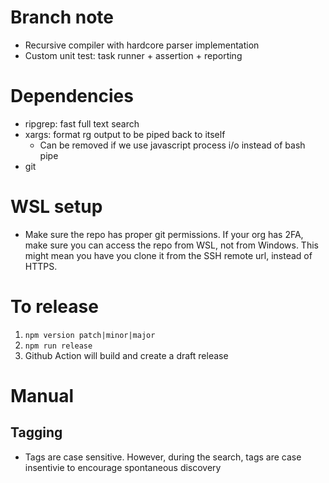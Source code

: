# Branch note

- Recursive compiler with hardcore parser implementation
- Custom unit test: task runner + assertion + reporting

# Dependencies

- ripgrep: fast full text search
- xargs: format rg output to be piped back to itself
  - Can be removed if we use javascript process i/o instead of bash pipe
- git

# WSL setup

- Make sure the repo has proper git permissions. If your org has 2FA, make sure you can access the repo from WSL, not from Windows. This might mean you have you clone it from the SSH remote url, instead of HTTPS.

# To release

1. `npm version patch|minor|major`
2. `npm run release`
3. Github Action will build and create a draft release

# Manual

## Tagging

- Tags are case sensitive. However, during the search, tags are case insentivie to encourage spontaneous discovery
